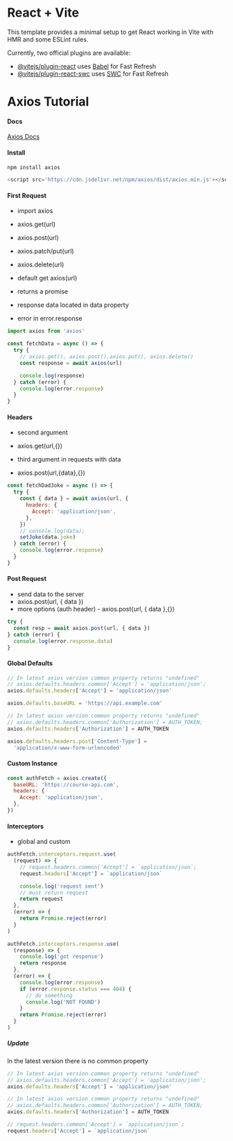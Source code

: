 # React + Vite

This template provides a minimal setup to get React working in Vite with HMR and some ESLint rules.

Currently, two official plugins are available:

- [@vitejs/plugin-react](https://github.com/vitejs/vite-plugin-react/blob/main/packages/plugin-react/README.md) uses [Babel](https://babeljs.io/) for Fast Refresh
- [@vitejs/plugin-react-swc](https://github.com/vitejs/vite-plugin-react-swc) uses [SWC](https://swc.rs/) for Fast Refresh

# Axios Tutorial

#### Docs

[Axios Docs](https://axios-http.com/docs/intro)

#### Install

```sh
npm install axios
```

```js
<script src='https://cdn.jsdelivr.net/npm/axios/dist/axios.min.js'></script>
```

#### First Request

- import axios

- axios.get(url)
- axios.post(url)
- axios.patch/put(url)
- axios.delete(url)

- default get axios(url)

- returns a promise
- response data located in data property
- error in error.response

```js
import axios from 'axios'

const fetchData = async () => {
  try {
    // axios.get(), axios.post(),axios.put(), axios.delete()
    const response = await axios(url)

    console.log(response)
  } catch (error) {
    console.log(error.response)
  }
}
```

#### Headers

- second argument
- axios.get(url,{})

- third argument in requests with data
- axios.post(url,{data},{})

```js
const fetchDadJoke = async () => {
  try {
    const { data } = await axios(url, {
      headers: {
        Accept: 'application/json',
      },
    })
    // console.log(data);
    setJoke(data.joke)
  } catch (error) {
    console.log(error.response)
  }
}
```

#### Post Request

- send data to the server
- axios.post(url, { data })
- more options (auth header) - axios.post(url, { data },{})

```js
try {
  const resp = await axios.post(url, { data })
} catch (error) {
  console.log(error.response.data)
}
```

#### Global Defaults

```js
// In latest axios version common property returns "undefined"
// axios.defaults.headers.common['Accept'] = 'application/json';
axios.defaults.headers['Accept'] = 'application/json'

axios.defaults.baseURL = 'https://api.example.com'

// In latest axios version common property returns "undefined"
// axios.defaults.headers.common['Authorization'] = AUTH_TOKEN;
axios.defaults.headers['Authorization'] = AUTH_TOKEN

axios.defaults.headers.post['Content-Type'] =
  'application/x-www-form-urlencoded'
```

#### Custom Instance

```js
const authFetch = axios.create({
  baseURL: 'https://course-api.com',
  headers: {
    Accept: 'application/json',
  },
})
```

#### Interceptors

- global and custom

```js
authFetch.interceptors.request.use(
  (request) => {
    // request.headers.common['Accept'] = `application/json`;
    request.headers['Accept'] = `application/json`

    console.log('request sent')
    // must return request
    return request
  },
  (error) => {
    return Promise.reject(error)
  }
)

authFetch.interceptors.response.use(
  (response) => {
    console.log('got response')
    return response
  },
  (error) => {
    console.log(error.response)
    if (error.response.status === 404) {
      // do something
      console.log('NOT FOUND')
    }
    return Promise.reject(error)
  }
)
```

##### Update

In the latest version there is no common property

```js
// In latest axios version common property returns "undefined"
// axios.defaults.headers.common['Accept'] = 'application/json';
axios.defaults.headers['Accept'] = 'application/json'

// In latest axios version common property returns "undefined"
// axios.defaults.headers.common['Authorization'] = AUTH_TOKEN;
axios.defaults.headers['Authorization'] = AUTH_TOKEN
```

```js
// request.headers.common['Accept'] = `application/json`;
request.headers['Accept'] = `application/json`
```
